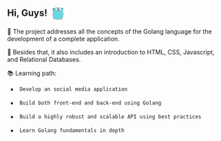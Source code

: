 ## Hi, Guys! <img align="center" alt="Aline-Go" height="30" width="40" src="https://raw.githubusercontent.com/devicons/devicon/master/icons/go/go-original.svg">

🔹 The project addresses all the concepts of the Golang language for the development of a complete application.

🔹 Besides that, it also includes an introduction to HTML, CSS, Javascript, and Relational Databases.

:books: Learning path:

```
 ▪️  Develop an social media application 
 
 ▪️  Build both front-end and back-end using Golang 
 
 ▪️  Build a highly robust and scalable API using best practices 
 
 ▪️  Learn Golang fundamentals in depth
```
